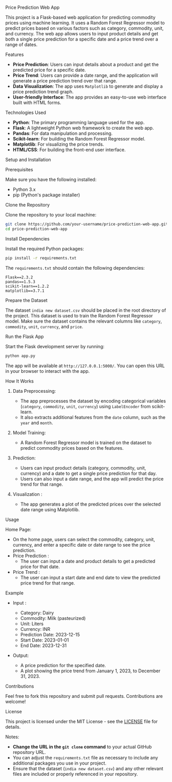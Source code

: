  Price Prediction Web App

This project is a Flask-based web application for predicting commodity prices using machine learning. It uses a Random Forest Regressor model to predict prices based on various factors such as category, commodity, unit, and currency. The web app allows users to input product details and get both a single price prediction for a specific date and a price trend over a range of dates.

Features

- **Price Prediction**: Users can input details about a product and get the predicted price for a specific date.
- **Price Trend**: Users can provide a date range, and the application will generate a price prediction trend over that range.
- **Data Visualization**: The app uses `Matplotlib` to generate and display a price prediction trend graph.
- **User-friendly Interface**: The app provides an easy-to-use web interface built with HTML forms.

 Technologies Used

- **Python**: The primary programming language used for the app.
- **Flask**: A lightweight Python web framework to create the web app.
- **Pandas**: For data manipulation and processing.
- **Scikit-learn**: For building the Random Forest Regressor model.
- **Matplotlib**: For visualizing the price trends.
- **HTML/CSS**: For building the front-end user interface.

 Setup and Installation

Prerequisites

Make sure you have the following installed:
- Python 3.x
- pip (Python's package installer)

 Clone the Repository

Clone the repository to your local machine:

```bash
git clone https://github.com/your-username/price-prediction-web-app.git
cd price-prediction-web-app
```

Install Dependencies

Install the required Python packages:

```bash
pip install -r requirements.txt
```

The `requirements.txt` should contain the following dependencies:

```
Flask==2.3.2
pandas==1.5.3
scikit-learn==1.2.2
matplotlib==3.7.1
```
 Prepare the Dataset

The dataset `india new dataset.csv` should be placed in the root directory of the project. This dataset is used to train the Random Forest Regressor model. Make sure the dataset contains the relevant columns like `category`, `commodity`, `unit`, `currency`, and `price`.

Run the Flask App

Start the Flask development server by running:

```bash
python app.py
```

The app will be available at `http://127.0.0.1:5000/`. You can open this URL in your browser to interact with the app.

How It Works

1. Data Preprocessing: 
   - The app preprocesses the dataset by encoding categorical variables (`category`, `commodity`, `unit`, `currency`) using `LabelEncoder` from scikit-learn.
   - It also extracts additional features from the `date` column, such as the `year` and `month`.

2. Model Training: 
   - A Random Forest Regressor model is trained on the dataset to predict commodity prices based on the features.

3. Prediction:
   - Users can input product details (category, commodity, unit, currency) and a date to get a single price prediction for that day.
   - Users can also input a date range, and the app will predict the price trend for that range.

4. Visualization :
   - The app generates a plot of the predicted prices over the selected date range using Matplotlib.

 Usage

Home Page: 
   - On the home page, users can select the commodity, category, unit, currency, and enter a specific date or date range to see the price prediction.
- Price Prediction : 
   - The user can input a date and product details to get a predicted price for that date.
- Price Trend :
   - The user can input a start date and end date to view the predicted price trend for that range.

Example

- Input : 
   - Category: Dairy
   - Commodity: Milk (pasteurized)
   - Unit: Liters
   - Currency: INR
   - Prediction Date: 2023-12-15
   - Start Date: 2023-01-01
   - End Date: 2023-12-31

- Output: 
   - A price prediction for the specified date.
   - A plot showing the price trend from January 1, 2023, to December 31, 2023.

 Contributions

Feel free to fork this repository and submit pull requests. Contributions are welcome!

 License

This project is licensed under the MIT License - see the [LICENSE](LICENSE) file for details.

 Notes:

- **Change the URL in the `git clone` command** to your actual GitHub repository URL.
- You can adjust the `requirements.txt` file as necessary to include any additional packages you use in your project.
- Ensure that the dataset (`india new dataset.csv`) and any other relevant files are included or properly referenced in your repository.

